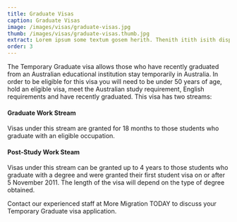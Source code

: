 ```yaml
---
title: Graduate Visas
caption: Graduate Visas
image: /images/visas/graduate-visas.jpg
thumb: /images/visas/graduate-visas.thumb.jpg
extract: Lorem ipsum some textum gosem herith. Thenith itith isith displayeth henceforeth
order: 3
---
```

The Temporary Graduate visa allows those who have recently graduated from an Australian educational institution stay temporarily in Australia.
In order to be eligible for this visa you will need to be under 50 years of age, hold an eligible visa, meet the Australian study requirement, English requirements and have recently graduated.
This visa has two streams:

#### Graduate Work Stream
Visas under this stream are granted for 18 months to those students who graduate with an eligible occupation.

#### Post-Study Work Steam
Visas under this stream can be granted up to 4 years to those students who graduate with a degree and were granted their first student visa on or after 5 November 2011. The length of the visa will depend on the type of degree obtained.

Contact our experienced staff at More Migration TODAY to discuss your Temporary Graduate visa application.

